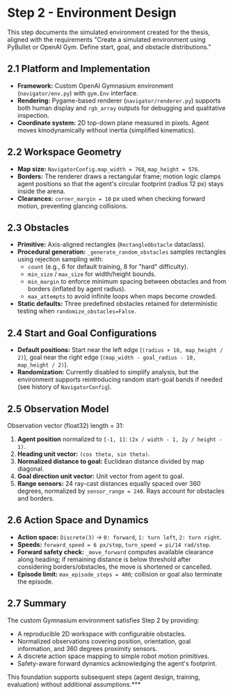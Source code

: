 # Step 2 - Environment Design

This step documents the simulated environment created for the thesis, aligned with the requirements "Create a simulated environment using PyBullet or OpenAI Gym. Define start, goal, and obstacle distributions."

## 2.1 Platform and Implementation
- **Framework:** Custom OpenAI Gymnasium environment (`navigator/env.py`) with `gym.Env` interface.
- **Rendering:** Pygame-based renderer (`navigator/renderer.py`) supports both human display and `rgb_array` outputs for debugging and qualitative inspection.
- **Coordinate system:** 2D top-down plane measured in pixels. Agent moves kinodynamically without inertia (simplified kinematics).

## 2.2 Workspace Geometry
- **Map size:** `NavigatorConfig.map_width = 768`, `map_height = 576`.
- **Borders:** The renderer draws a rectangular frame; motion logic clamps agent positions so that the agent's circular footprint (radius 12 px) stays inside the arena.
- **Clearances:** `corner_margin = 10` px used when checking forward motion, preventing glancing collisions.

## 2.3 Obstacles
- **Primitive:** Axis-aligned rectangles (`RectangleObstacle` dataclass).
- **Procedural generation:** `_generate_random_obstacles` samples rectangles using rejection sampling with:
  - `count` (e.g., 6 for default training, 8 for "hard" difficulty).
  - `min_size` / `max_size` for width/height bounds.
  - `min_margin` to enforce minimum spacing between obstacles and from borders (inflated by agent radius).
  - `max_attempts` to avoid infinite loops when maps become crowded.
- **Static defaults:** Three predefined obstacles retained for deterministic testing when `randomize_obstacles=False`.

## 2.4 Start and Goal Configurations
- **Default positions:** Start near the left edge (`(radius + 10, map_height / 2)`), goal near the right edge (`(map_width - goal_radius - 10, map_height / 2)`).
- **Randomization:** Currently disabled to simplify analysis, but the environment supports reintroducing random start-goal bands if needed (see history of `NavigatorConfig`).

## 2.5 Observation Model
Observation vector (float32) length = 31:
1. **Agent position** normalized to `[-1, 1]`: `(2x / width - 1, 2y / height - 1)`.
2. **Heading unit vector:** `(cos theta, sin theta)`.
3. **Normalized distance to goal:** Euclidean distance divided by map diagonal.
4. **Goal direction unit vector:** Unit vector from agent to goal.
5. **Range sensors:** 24 ray-cast distances equally spaced over 360 degrees, normalized by `sensor_range = 240`. Rays account for obstacles and borders.

## 2.6 Action Space and Dynamics
- **Action space:** `Discrete(3)` -> `0: forward`, `1: turn left`, `2: turn right`.
- **Speeds:** `forward_speed = 6 px/step`, `turn_speed = pi/14 rad/step`.
- **Forward safety check:** `_move_forward` computes available clearance along heading; if remaining distance is below threshold after considering borders/obstacles, the move is shortened or cancelled.
- **Episode limit:** `max_episode_steps = 400`; collision or goal also terminate the episode.

## 2.7 Summary
The custom Gymnasium environment satisfies Step 2 by providing:
- A reproducible 2D workspace with configurable obstacles.
- Normalized observations covering position, orientation, goal information, and 360 degrees proximity sensors.
- A discrete action space mapping to simple robot motion primitives.
- Safety-aware forward dynamics acknowledging the agent's footprint.

This foundation supports subsequent steps (agent design, training, evaluation) without additional assumptions.***
